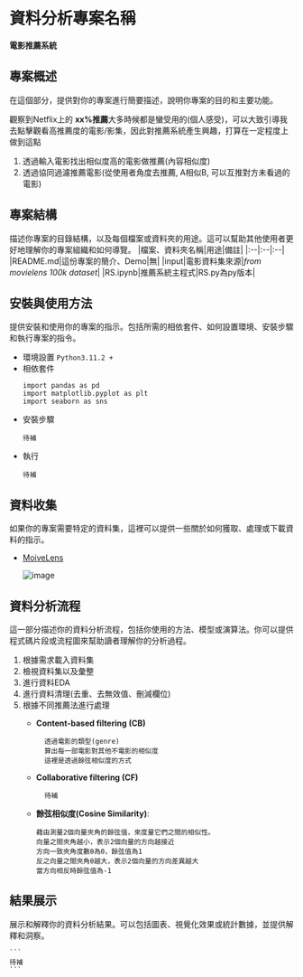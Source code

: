 # 資料分析專案名稱
**電影推薦系統**

## 專案概述
在這個部分，提供對你的專案進行簡要描述，說明你專案的目的和主要功能。

觀察到Netflix上的 **xx%推薦**大多時候都是蠻受用的(個人感受)，可以大致引導我去點擊觀看高推薦度的電影/影集，因此對推薦系統產生興趣，打算在一定程度上做到這點
1. 透過輸入電影找出相似度高的電影做推薦(內容相似度)
2. 透過協同過濾推薦電影(從使用者角度去推薦, A相似B, 可以互推對方未看過的電影)

## 專案結構
描述你專案的目錄結構，以及每個檔案或資料夾的用途。這可以幫助其他使用者更好地理解你的專案組織和如何導覽。
|檔案、資料夾名稱|用途|備註|
|:--|:--|:--|
|README.md|這份專案的簡介、Demo|無|
|input|電影資料集來源|*from movielens 100k dataset*|
|RS.ipynb|推薦系統主程式|RS.py為py版本|

## 安裝與使用方法
提供安裝和使用你的專案的指示。包括所需的相依套件、如何設置環境、安裝步驟和執行專案的指令。

* 環境設置 `Python3.11.2 +`
* 相依套件
    ```
    import pandas as pd
    import matplotlib.pyplot as plt
    import seaborn as sns
    ```
* 安裝步驟
    ```
    待補
    ```
* 執行
    ```
    待補
    ```
## 資料收集
如果你的專案需要特定的資料集，這裡可以提供一些關於如何獲取、處理或下載資料的指示。
* [MoiveLens](https://grouplens.org/datasets/movielens/)
  
  ![image](https://github.com/dscareer-bootcamp/data-analytics-starter-DrDAN6770/assets/118630187/1260afb8-58fa-4776-95fc-82a459ae57b5)


## 資料分析流程
這一部分描述你的資料分析流程，包括你使用的方法、模型或演算法。你可以提供程式碼片段或流程圖來幫助讀者理解你的分析過程。
1. 根據需求載入資料集
2. 檢視資料集以及彙整
3. 進行資料EDA
4. 進行資料清理(去重、去無效值、刪減欄位)
5. 根據不同推薦法進行處理
    * **Content-based filtering (CB)**

            透過電影的類型(genre)
            算出每一部電影對其他不電影的相似度
            這裡是透過餘弦相似度的方式

    * **Collaborative filtering (CF)**

            待補

    *   **餘弦相似度(Cosine Similarity)**:

            藉由測量2個向量夾角的餘弦值，來度量它們之間的相似性。
            向量之間夾角越小，表示2個向量的方向越接近
            方向一致夾角度數θ為0，餘弦值為1
            反之向量之間夾角θ越大，表示2個向量的方向差異越大
            當方向相反時餘弦值為-1

    

## 結果展示
展示和解釋你的資料分析結果。可以包括圖表、視覺化效果或統計數據，並提供解釋和洞察。

    ```
    待補
    ```
